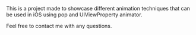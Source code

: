 This is a project made to showcase different animation techniques that can be used in iOS using pop and UIViewProperty animator.  

Feel free to contact me with any questions.